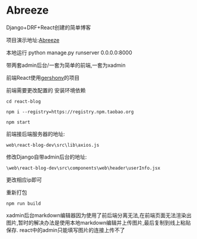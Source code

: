# Abreeze
Django+DRF+React创建的简单博客

项目演示地址:[Abreeze](http://www.abreeze.online)

本地运行
	python manage.py runserver 0.0.0.0:8000

带两套admin后台/一套为简单的前端,一套为xadmin

前端React使用[gershonv](https://github.com/gershonv/react-blog)的项目

前端需要更改配置的
安装环境依赖

	cd react-blog
	
	npm i --registry=https://registry.npm.taobao.org
	
	npm start


前端接后端服务器的地址:

	web\react-blog-dev\src\lib\axios.js

修改Django自带admin后台的地址:

	\web\react-blog-dev\src\components\web\header\userInfo.jsx

更改相应ip即可

重新打包

	npm run build
	
xadmin后台markdown编辑器因为使用了前后端分离无法,在前端页面无法渲染出图片,暂时的解决办法是使用本地markdown编辑并上传图片,最后复制到线上粘贴保存.
react中的admin只能填写图片的连接上传不了
